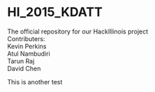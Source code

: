 # HI_2015_KDATT
The official repository for our HackIllinois project <br />
Contributers: <br />
Kevin Perkins <br />
Atul Nambudiri <br />
Tarun Raj <br />
David Chen <br />


This is another test